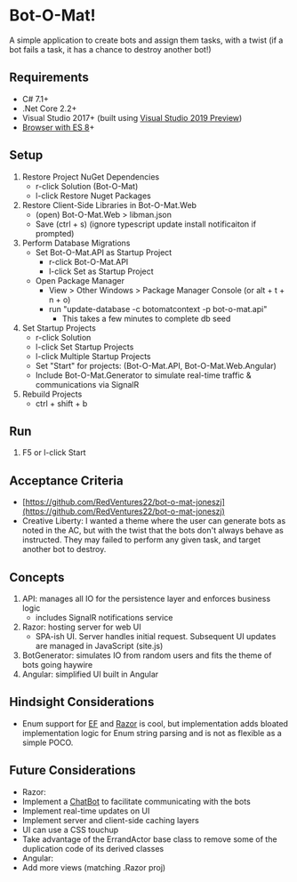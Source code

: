 # Bot-O-Mat!

A simple application to create bots and assign them tasks, with a twist (if a bot fails a task, it has a chance to destroy another bot!)

## Requirements
 - C# 7.1+
 - .Net Core 2.2+
 - Visual Studio 2017+ (built using [Visual Studio 2019 Preview]([https://visualstudio.microsoft.com/vs/preview/](https://visualstudio.microsoft.com/vs/preview/)))
 - [Browser with ES 8](https://www.w3schools.com/js/js_versions.asp)+

## Setup

 1. Restore Project NuGet Dependencies
	 *	r-click Solution (Bot-O-Mat)
	 *	l-click Restore Nuget Packages
 2. Restore Client-Side Libraries in Bot-O-Mat.Web
	 * (open) Bot-O-Mat.Web > libman.json 
	 * Save (ctrl + s) (ignore typescript update install notificaiton if prompted)
 3. Perform Database Migrations
	 * Set Bot-O-Mat.API as Startup Project
		 * r-click Bot-O-Mat.API
		 * l-click Set as Startup Project
	 * Open Package Manager
		 * View > Other Windows > Package Manager Console (or alt + t + n + o)
		 * run "update-database -c botomatcontext -p bot-o-mat.api"
			 * This takes a few minutes to complete db seed
 4. Set Startup Projects
	 * r-click Solution
	 * l-click Set Startup Projects
	 * l-click Multiple Startup Projects
	 * Set "Start" for projects: (Bot-O-Mat.API, Bot-O-Mat.Web.Angular)
	 * Include Bot-O-Mat.Generator to simulate real-time traffic & communications via SignalR
 5. Rebuild Projects
	 * ctrl + shift + b

## Run
1. F5 or l-click Start

## Acceptance Criteria
* [https://github.com/RedVentures22/bot-o-mat-joneszj](https://github.com/RedVentures22/bot-o-mat-joneszj)
* Creative Liberty: I wanted a theme where the user can generate bots as noted in the AC, but with the twist that the bots don't always behave as instructed. They may failed to perform any given task, and target another bot to destroy.

## Concepts
1. API: manages all IO for the persistence layer and enforces business logic
	* includes SignalR notifications service 
2. Razor: hosting server for web UI 
	* SPA-ish UI. Server handles initial request. Subsequent UI updates are managed in JavaScript (site.js)
3. BotGenerator: simulates IO from random users and fits the theme of bots going haywire
4. Angular: simplified UI built in Angular

## Hindsight Considerations
- Enum support for [EF]([https://docs.microsoft.com/en-us/ef/core/modeling/value-conversions](https://docs.microsoft.com/en-us/ef/core/modeling/value-conversions)) and [Razor]([https://docs.microsoft.com/en-us/dotnet/api/system.web.mvc.html.selectextensions.enumdropdownlistfor?view=aspnet-mvc-5.2](https://docs.microsoft.com/en-us/dotnet/api/system.web.mvc.html.selectextensions.enumdropdownlistfor?view=aspnet-mvc-5.2)) is cool, but implementation adds bloated implementation logic for Enum string parsing and is not as flexible as a simple POCO.

## Future Considerations
- Razor:
- Implement a [ChatBot]([https://dev.botframework.com/](https://dev.botframework.com/)) to facilitate communicating with the bots
- Implement real-time updates on UI
- Implement server and client-side caching layers
- UI can use a CSS touchup 
- Take advantage of the ErrandActor base class to remove some of the duplication code of its derived classes
- Angular:
- Add more views (matching .Razor proj)

